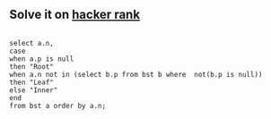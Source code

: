 <h2>Solve it on <a href="https://www.hackerrank.com/challenges/binary-search-tree-1/problem?isFullScreen=true">hacker rank</a></h2>
<code>
select a.n,
case
when a.p is null 
then "Root"
when a.n not in (select b.p from bst b where  not(b.p is null))
then "Leaf"
else "Inner"
end
from bst a order by a.n;
</code>
